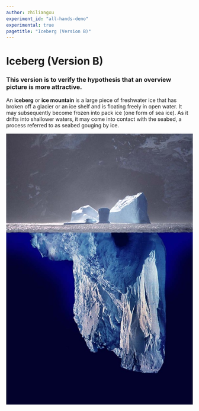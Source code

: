 ```yaml
---
author: zhiliangxu
experiment_id: "all-hands-demo"
experimental: true
pagetitle: "Iceberg (Version B)"
---
```


# Iceberg  (Version B) ##

### This version is to verify the hypothesis that an overview picture is more attractive.

An **iceberg** or **ice mountain** is a large piece of freshwater ice that has broken off a glacier or an ice shelf and is floating freely in open water. It may subsequently become frozen into pack ice (one form of sea ice). As it drifts into shallower waters, it may come into contact with the seabed, a process referred to as seabed gouging by ice.

   ![](./iceberg.experimental.jpg)
